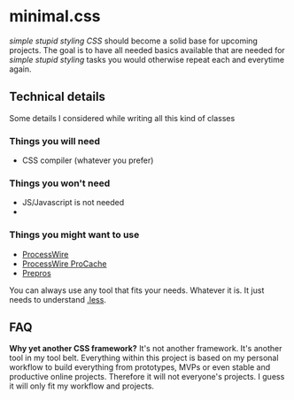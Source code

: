 # minimal.css

*simple stupid styling CSS* should become a solid base for upcoming projects. The goal is to have all needed basics available that are needed for *simple stupid styling* tasks you would otherwise repeat each and everytime again.

## Technical details

Some details I considered while writing all this kind of classes

### Things you will need

* CSS compiler (whatever you prefer)

### Things you won't need

* JS/Javascript is not needed
* 
### Things you might want to use

* [ProcessWire](https://processwire.com/)
* [ProcessWire ProCache](https://processwire.com/store/pro-cache/)
* [Prepros](https://prepros.io/)

You can always use any tool that fits your needs. Whatever it is. It just needs to understand [.less](http://lesscss.org/).

## FAQ

**Why yet another CSS framework?**
It's not another framework. It's another tool in my tool belt. Everything within this project is based on my personal workflow to build everything from prototypes, MVPs or even stable and productive online projects. Therefore it will not everyone's projects. I guess it will only fit my workflow and projects.

